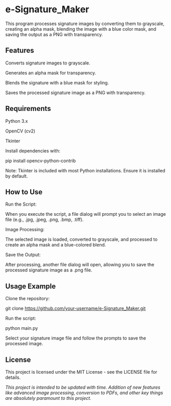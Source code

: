 # e-Signature_Maker
This program processes signature images by converting them to grayscale, creating an alpha mask, blending the image with a blue color mask, and saving the output as a PNG with transparency.

## Features
Converts signature images to grayscale.

Generates an alpha mask for transparency.

Blends the signature with a blue mask for styling.

Saves the processed signature image as a PNG with transparency.
## Requirements
Python 3.x

OpenCV (cv2)

Tkinter

Install dependencies with:

pip install opencv-python-contrib

Note: Tkinter is included with most Python installations. Ensure it is installed by default.

## How to Use
Run the Script:

When you execute the script, a file dialog will prompt you to select an image file (e.g., .jpg, .jpeg, .png, .bmp, .tiff).

Image Processing:

The selected image is loaded, converted to grayscale, and processed to create an alpha mask and a blue-colored blend.

Save the Output:

After processing, another file dialog will open, allowing you to save the processed signature image as a .png file.

## Usage Example
Clone the repository:

git clone https://github.com/your-username/e-Signature_Maker.git

Run the script:

python main.py

Select your signature image file and follow the prompts to save the processed image.

## License
This project is licensed under the MIT License - see the LICENSE file for details.

*This project is intended to be updated with time. Addition of new features like advanced image processing, conversion to PDFs,
 and other key things are absolutely paramount to this project.*
